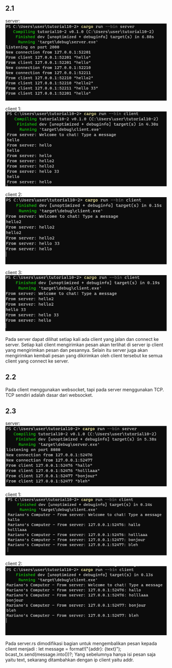 ## 2.1

server:
    ![ss1](images/ss1.png)

client 1:
    ![ss2](images/ss2.png)

client 2:
    ![ss3](images/ss3.png)

client 3:
    ![ss4](images/ss4.png)

Pada server dapat dilihat setiap kali ada client yang jalan dan connect ke server. Setiap kali client mengirimkan pesan akan terlihat di server ip client yang mengirimkan pesan dan pesannya. Selain itu server juga akan mengirimkan kembali pesan yang dikirimkan oleh client tersebut ke semua client yang connect ke server.


## 2.2

Pada client menggunakan websocket, tapi pada server menggunakan TCP. TCP sendiri adalah dasar dari websocket.

## 2.3

server:
    ![ss5](images/ss5.png)

client 1:
    ![ss6](images/ss6.png)

client 2:
    ![ss7](images/ss7.png)

Pada server.rs dimodifikasi bagian untuk mengembalikan pesan kepada client menjadi : 
    let message = format!("{addr}: {text}");
    bcast_tx.send(message.into())?;
Yang sebelumnya hanya isi pesan saja yaitu text, sekarang ditambahkan dengan ip client yaitu addr. 

